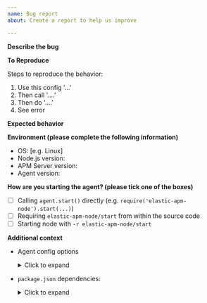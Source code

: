 ```yaml
---
name: Bug report
about: Create a report to help us improve

---
```


**Describe the bug**

<!-- A clear and concise description of what the bug is. -->

**To Reproduce**

Steps to reproduce the behavior: <!-- replace example steps below -->
1. Use this config '...'
2. Then call '....'
3. Then do '....'
4. See error

**Expected behavior**

<!-- A clear and concise description of what you expected to happen. -->

**Environment (please complete the following information)**

- OS: [e.g. Linux]
- Node.js version:
- APM Server version:
- Agent version:

**How are you starting the agent? (please tick one of the boxes)**

- [ ] Calling `agent.start()` directly (e.g. `require('elastic-apm-node').start(...)`)
- [ ] Requiring `elastic-apm-node/start` from within the source code
- [ ] Starting node with `-r elastic-apm-node/start`

**Additional context**

<!-- Add any other context about the problem here. -->

- Agent config options <!-- be careful not to post sensitive information -->
  <details>
    <summary>Click to expand</summary>

    ```
    replace this line with your agent config options
    ```
  </details>
- `package.json` dependencies:
  <details>
    <summary>Click to expand</summary>

    ```
    replace this line with your dependencies section from package.json
    ```
  </details>
